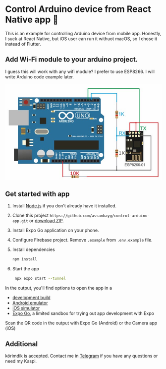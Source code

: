 # Control Arduino device from React Native app 🌱

This is an example for controlling Arduino device from mobile app. Honestly, I suck at React Native, but iOS user can run it withuot macOS, so I chose it instead of Flutter.

## Add Wi-Fi module to your arduino project.

I guess this will work with any wifi module? I prefer to use ESP8266. I will write Arduino code example later.

![connection scheme](esp8266_connection_scheme.png)

## Get started with app

1. Install [Node.js](https://nodejs.org/en) if you don't already have it installed.

2. Clone this project `https://github.com/assanbayg/control-arduino-app.git` or [download ZIP](https://github.com/assanbayg/control-arduino-app/archive/refs/heads/main.zip).

3. Install Expo Go application on your phone.

4. Configure Firebase project. Remove `.example` from `.env.example` file.

5. Install dependencies

   ```bash
   npm install
   ```

6. Start the app

   ```bash
    npx expo start --tunnel
   ```

In the output, you'll find options to open the app in a

- [development build](https://docs.expo.dev/develop/development-builds/introduction/)
- [Android emulator](https://docs.expo.dev/workflow/android-studio-emulator/)
- [iOS simulator](https://docs.expo.dev/workflow/ios-simulator/)
- [Expo Go](https://expo.dev/go), a limited sandbox for trying out app development with Expo

Scan the QR code in the output with Expo Go (Android) or the Camera app (iOS)

## Additional
körimdik is accepted. Contact me in [Telegram](t.me/assanbayg) if you have any questions or need my Kaspi.
